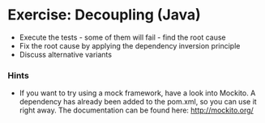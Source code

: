 # Exercise: Decoupling (Java)

- Execute the tests - some of them will fail - find the root cause
- Fix the root cause by applying the dependency inversion principle
- Discuss alternative variants

### Hints

- If you want to try using a mock framework, have a look into Mockito. A dependency has already been added to the pom.xml, so you can use it right away. The documentation can be found here: http://mockito.org/
